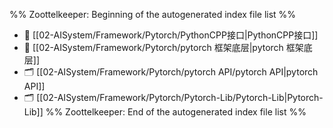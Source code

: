 %% Zoottelkeeper: Beginning of the autogenerated index file list  %%
- 📄 [[02-AISystem/Framework/Pytorch/PythonCPP接口|PythonCPP接口]]
- 📄 [[02-AISystem/Framework/Pytorch/pytorch 框架底层|pytorch 框架底层]]
- 🗂️ [[02-AISystem/Framework/Pytorch/pytorch API/pytorch API|pytorch API]]
- 🗂️ [[02-AISystem/Framework/Pytorch/Pytorch-Lib/Pytorch-Lib|Pytorch-Lib]]
%% Zoottelkeeper: End of the autogenerated index file list  %%
